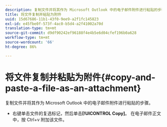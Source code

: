 ```yaml
---
description: 复制文件并将其作为 Microsoft Outlook 中的电子邮件附件进行粘贴的步骤。
title: 将文件复制并粘贴为附件
uuid: 15d67686-11b1-43f0-9ee9-a2f1fc145823
exl-id: e45fbe0f-573f-4ac0-b5d4-a2f41002a70d
translation-type: tm+mt
source-git-commit: d9df90242ef96188f4e4b5e6d04cfef196b0a628
workflow-type: tm+mt
source-wordcount: '66'
ht-degree: 86%

---
```


# 将文件复制并粘贴为附件{#copy-and-paste-a-file-as-an-attachment}

复制文件并将其作为 Microsoft Outlook 中的电子邮件附件进行粘贴的步骤。

* 右键单击文件的复选标记，然后单击&#x200B;**[!UICONTROL Copy]**。 在电子邮件正文中，按 Ctrl+v 附加该文件。
